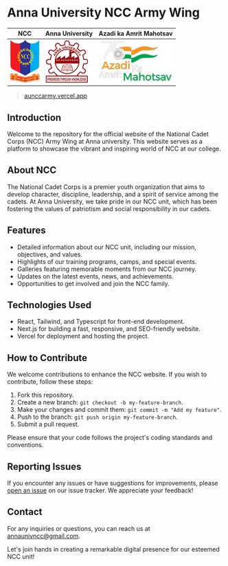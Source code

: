 # Anna University NCC Army Wing

| NCC                                            | Anna University                                  | Azadi ka Amrit Mahotsav                                                  |
| ---------------------------------------------- | ------------------------------------------------ | ------------------------------------------------------------------------ |
| ![NCC Logo](/public/images/logos/ncc_logo.png) | ![AU logo](/public/images/logos/AU_logo_100.png) | ![Azadi ka Amrit Mahotsav ](/public/images/logos/azadi_ka_amrit_100.png) |

> [aunccarmy.vercel.app](https://aunccarmy.vercel.app/)

## Introduction

Welcome to the repository for the official website of the National Cadet Corps (NCC) Army Wing at Anna university. This website serves as a platform to showcase the vibrant and inspiring world of NCC at our college.

## About NCC

The National Cadet Corps is a premier youth organization that aims to develop character, discipline, leadership, and a spirit of service among the cadets. At Anna University, we take pride in our NCC unit, which has been fostering the values of patriotism and social responsibility in our cadets.

## Features

- Detailed information about our NCC unit, including our mission, objectives, and values.
- Highlights of our training programs, camps, and special events.
- Galleries featuring memorable moments from our NCC journey.
- Updates on the latest events, news, and achievements.
- Opportunities to get involved and join the NCC family.

## Technologies Used

- React, Tailwind, and Typescript for front-end development.
- Next.js for building a fast, responsive, and SEO-friendly website.
- Vercel for deployment and hosting the project.

## How to Contribute

We welcome contributions to enhance the NCC website. If you wish to contribute, follow these steps:

1. Fork this repository.
2. Create a new branch: `git checkout -b my-feature-branch`.
3. Make your changes and commit them: `git commit -m "Add my feature"`.
4. Push to the branch: `git push origin my-feature-branch`.
5. Submit a pull request.

Please ensure that your code follows the project's coding standards and conventions.

## Reporting Issues

If you encounter any issues or have suggestions for improvements, please [open an issue](https://github.com/DenserMeerkat/ncc-next-app/issues/new) on our issue tracker. We appreciate your feedback!

<!-- ## License

This project is licensed under the [MIT License](link-to-license). -->

## Contact

For any inquiries or questions, you can reach us at [annaunivncc@gmail.com](mailto:annaunivncc@gmail.com).

Let's join hands in creating a remarkable digital presence for our esteemed NCC unit!
